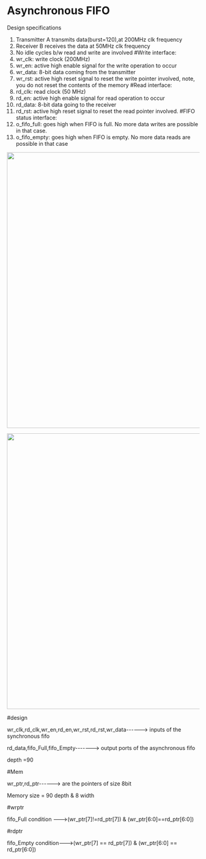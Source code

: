 
# Asynchronous FIFO
Design specifications

1. Transmitter A transmits data(burst=120),at 200MHz clk frequency
2. Receiver B receives the data at 50MHz clk frequency
3. No idle cycles b/w read and write are involved
  #Write interface:
 1. wr_clk: write clock (200MHz)
 2. wr_en: active high enable signal for the write operation to occur
 3. wr_data: 8-bit data coming from the transmitter
 4. wr_rst: active high reset signal to reset the write pointer involved, note, you do not reset the contents of the memory
  #Read interface:
 1. rd_clk: read clock (50 MHz)
 2. rd_en: active high enable signal for read operation to occur
 3. rd_data: 8-bit data going to the receiver
 4. rd_rst: active high reset signal to reset the read pointer involved.
  #FIFO status interface:
 1. o_fifo_full: goes high when FIFO is full. No more data writes are possible in that case.
 2. o_fifo_empty: goes high when FIFO is empty. No more data reads are possible in that case
<p align = "center">
  <img src="https://github.com/M-Suryanarayana/fifo/assets/156163346/40887562-0f2d-453a-9c24-c8ff856536ec" width="720px" Height="auto">
</p>
<p align = "center">
  <img src="https://github.com/M-Suryanarayana/fifo_asy/assets/156163346/e9fa55ee-11d9-421d-bab4-bd96ca093406" width="720px" Height="auto">
</p>
#design  

wr_clk,rd_clk,wr_en,rd_en,wr_rst,rd_rst,wr_data------> inputs of the synchronous fifo  

rd_data,fifo_Full,fifo_Empty-------> output ports of the asynchronous fifo  

depth =90   

#Mem   

wr_ptr,rd_ptr------> are the pointers of size 8bit  

Memory size = 90 depth & 8 width  

#wrptr  

fifo_Full condition --->(wr_ptr[7]!=rd_ptr[7]) & (wr_ptr[6:0]==rd_ptr[6:0])  

#rdptr  

fifo_Empty condition--->(wr_ptr[7] == rd_ptr[7]) & (wr_ptr[6:0] == rd_ptr[6:0])